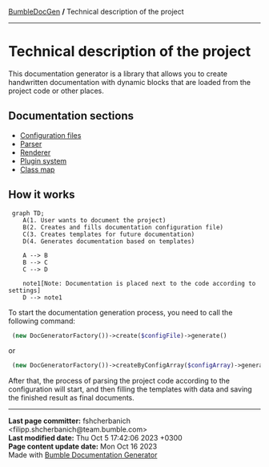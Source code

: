 <embed> <a href="/docs/README.md">BumbleDocGen</a> <b>/</b> Technical description of the project<hr> </embed>

<embed> <h1>Technical description of the project</h1> </embed>

This documentation generator is a library that allows you to create handwritten documentation with dynamic blocks that are loaded from the project code or other places.

<embed> <h2>Documentation sections</h2> </embed>

<embed> <ul><li><div><a href='/docs/tech/1.configuration/readme.md'>Configuration files</a></div></li><li><div><a href='/docs/tech/2.parser/readme.md'>Parser</a></div></li><li><div><a href='/docs/tech/3.renderer/readme.md'>Renderer</a></div></li><li><div><a href='/docs/tech/4.pluginSystem/readme.md'>Plugin system</a></div></li><li><div><a href='/docs/tech/map.md'>Class map</a></div></li></ul> </embed>

<embed> <h2>How it works</h2> </embed>

```mermaid
 graph TD;
    A(1. User wants to document the project)
    B(2. Creates and fills documentation configuration file)
    C(3. Creates templates for future documentation)
    D(4. Generates documentation based on templates)

    A --> B
    B --> C
    C --> D

    note1[Note: Documentation is placed next to the code according to settings]
    D --> note1
```

To start the documentation generation process, you need to call the following command:

```php
 (new DocGeneratorFactory())->create($configFile)->generate()
```


or

```php
 (new DocGeneratorFactory())->createByConfigArray($configArray)->generate()
```


After that, the process of parsing the project code according to the configuration will start, and then filling the templates with data and saving the finished result as final documents.


<div id='page_committer_info'>
<hr>
<b>Last page committer:</b> fshcherbanich &lt;filipp.shcherbanich@team.bumble.com&gt;<br><b>Last modified date:</b>   Thu Oct 5 17:42:06 2023 +0300<br><b>Page content update date:</b> Mon Oct 16 2023<br>Made with <a href='https://github.com/bumble-tech/bumble-doc-gen/blob/master/docs/README.md'>Bumble Documentation Generator</a></div>